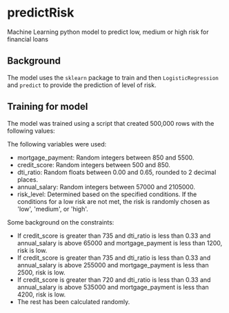 # predictRisk

Machine Learning python model to predict low, medium or high risk for financial loans

## Background

The model uses the ```sklearn``` package to train and then ```LogisticRegression``` and ```predict``` to provide the prediction of level of risk.

## Training for model
The model was trained using a script that created 500,000 rows with the following values:

The following variables were used:
*  mortgage_payment: Random integers between 850 and 5500.
*  credit_score: Random integers between 500 and 850.
*  dti_ratio: Random floats between 0.00 and 0.65, rounded to 2 decimal places.
*  annual_salary: Random integers between 57000 and 2105000.
*  risk_level: Determined based on the specified conditions. If the conditions for a low risk are not met, the risk is randomly chosen as 'low', 'medium', or 'high'.

Some background on the constraints:
*  If credit_score is greater than 735 and dti_ratio is less than 0.33 and annual_salary is above 65000 and mortgage_payment is less than 1200, risk is low.
*  If credit_score is greater than 735 and dti_ratio is less than 0.33 and annual_salary is above 255000 and mortgage_payment is less than 2500, risk is low.
*  If credit_score is greater than 720 and dti_ratio is less than 0.33 and annual_salary is above 535000 and mortgage_payment is less than 4200, risk is low.
*  The rest has been calculated randomly.
